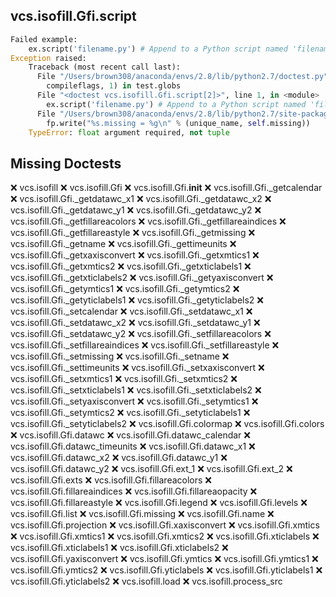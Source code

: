vcs.isofill.Gfi.script
----------------------
```python
Failed example:
    ex.script('filename.py') # Append to a Python script named 'filename.py'
Exception raised:
    Traceback (most recent call last):
      File "/Users/brown308/anaconda/envs/2.8/lib/python2.7/doctest.py", line 1315, in __run
        compileflags, 1) in test.globs
      File "<doctest vcs.isofill.Gfi.script[2]>", line 1, in <module>
        ex.script('filename.py') # Append to a Python script named 'filename.py'
      File "/Users/brown308/anaconda/envs/2.8/lib/python2.7/site-packages/vcs/isofill.py", line 856, in script
        fp.write("%s.missing = %g\n" % (unique_name, self.missing))
    TypeError: float argument required, not tuple
```

Missing Doctests
----------------
:x:    vcs.isofill
:x:    vcs.isofill.Gfi
:x:    vcs.isofill.Gfi.__init__
:x:    vcs.isofill.Gfi._getcalendar
:x:    vcs.isofill.Gfi._getdatawc_x1
:x:    vcs.isofill.Gfi._getdatawc_x2
:x:    vcs.isofill.Gfi._getdatawc_y1
:x:    vcs.isofill.Gfi._getdatawc_y2
:x:    vcs.isofill.Gfi._getfillareacolors
:x:    vcs.isofill.Gfi._getfillareaindices
:x:    vcs.isofill.Gfi._getfillareastyle
:x:    vcs.isofill.Gfi._getmissing
:x:    vcs.isofill.Gfi._getname
:x:    vcs.isofill.Gfi._gettimeunits
:x:    vcs.isofill.Gfi._getxaxisconvert
:x:    vcs.isofill.Gfi._getxmtics1
:x:    vcs.isofill.Gfi._getxmtics2
:x:    vcs.isofill.Gfi._getxticlabels1
:x:    vcs.isofill.Gfi._getxticlabels2
:x:    vcs.isofill.Gfi._getyaxisconvert
:x:    vcs.isofill.Gfi._getymtics1
:x:    vcs.isofill.Gfi._getymtics2
:x:    vcs.isofill.Gfi._getyticlabels1
:x:    vcs.isofill.Gfi._getyticlabels2
:x:    vcs.isofill.Gfi._setcalendar
:x:    vcs.isofill.Gfi._setdatawc_x1
:x:    vcs.isofill.Gfi._setdatawc_x2
:x:    vcs.isofill.Gfi._setdatawc_y1
:x:    vcs.isofill.Gfi._setdatawc_y2
:x:    vcs.isofill.Gfi._setfillareacolors
:x:    vcs.isofill.Gfi._setfillareaindices
:x:    vcs.isofill.Gfi._setfillareastyle
:x:    vcs.isofill.Gfi._setmissing
:x:    vcs.isofill.Gfi._setname
:x:    vcs.isofill.Gfi._settimeunits
:x:    vcs.isofill.Gfi._setxaxisconvert
:x:    vcs.isofill.Gfi._setxmtics1
:x:    vcs.isofill.Gfi._setxmtics2
:x:    vcs.isofill.Gfi._setxticlabels1
:x:    vcs.isofill.Gfi._setxticlabels2
:x:    vcs.isofill.Gfi._setyaxisconvert
:x:    vcs.isofill.Gfi._setymtics1
:x:    vcs.isofill.Gfi._setymtics2
:x:    vcs.isofill.Gfi._setyticlabels1
:x:    vcs.isofill.Gfi._setyticlabels2
:x:    vcs.isofill.Gfi.colormap
:x:    vcs.isofill.Gfi.colors
:x:    vcs.isofill.Gfi.datawc
:x:    vcs.isofill.Gfi.datawc_calendar
:x:    vcs.isofill.Gfi.datawc_timeunits
:x:    vcs.isofill.Gfi.datawc_x1
:x:    vcs.isofill.Gfi.datawc_x2
:x:    vcs.isofill.Gfi.datawc_y1
:x:    vcs.isofill.Gfi.datawc_y2
:x:    vcs.isofill.Gfi.ext_1
:x:    vcs.isofill.Gfi.ext_2
:x:    vcs.isofill.Gfi.exts
:x:    vcs.isofill.Gfi.fillareacolors
:x:    vcs.isofill.Gfi.fillareaindices
:x:    vcs.isofill.Gfi.fillareaopacity
:x:    vcs.isofill.Gfi.fillareastyle
:x:    vcs.isofill.Gfi.legend
:x:    vcs.isofill.Gfi.levels
:x:    vcs.isofill.Gfi.list
:x:    vcs.isofill.Gfi.missing
:x:    vcs.isofill.Gfi.name
:x:    vcs.isofill.Gfi.projection
:x:    vcs.isofill.Gfi.xaxisconvert
:x:    vcs.isofill.Gfi.xmtics
:x:    vcs.isofill.Gfi.xmtics1
:x:    vcs.isofill.Gfi.xmtics2
:x:    vcs.isofill.Gfi.xticlabels
:x:    vcs.isofill.Gfi.xticlabels1
:x:    vcs.isofill.Gfi.xticlabels2
:x:    vcs.isofill.Gfi.yaxisconvert
:x:    vcs.isofill.Gfi.ymtics
:x:    vcs.isofill.Gfi.ymtics1
:x:    vcs.isofill.Gfi.ymtics2
:x:    vcs.isofill.Gfi.yticlabels
:x:    vcs.isofill.Gfi.yticlabels1
:x:    vcs.isofill.Gfi.yticlabels2
:x:    vcs.isofill.load
:x:    vcs.isofill.process_src
